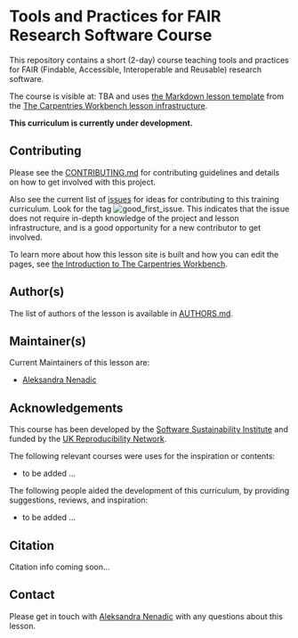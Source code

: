 # Tools and Practices for FAIR Research Software Course

This repository contains a short (2-day) course teaching tools and practices for FAIR (Findable, Accessible, Interoperable and Reusable) research software. 

The course is visible at: TBA and uses [the Markdown lesson template][workbench-markdown-template] from the [The Carpentries Workbench lesson infrastructure][sandpaper-docs].

**This curriculum is currently under development.**

## Contributing

Please see the [CONTRIBUTING.md](CONTRIBUTING.md) for contributing guidelines and details on how to get involved with this project.

Also see the current list of [issues](https://github.com/softwaresaved/fair-research-software/issues)
for ideas for contributing to this training curriculum. Look for the tag ![good_first_issue](https://img.shields.io/badge/-good%20first%20issue-gold.svg).
This indicates that the issue does not require in-depth knowledge of the project
and lesson infrastructure,
and is a good opportunity for a new contributor to get involved.

To learn more about how this lesson site is built and how you can edit the pages, see [the Introduction to The Carpentries Workbench][sandpaper-docs].

## Author(s)
The list of authors of the lesson is available in [AUTHORS.md](AUTHORS.md).

## Maintainer(s)

Current Maintainers of this lesson are:

* [Aleksandra Nenadic](https://github.com/anenadic)

<!-- The Maintainer Team aims to meet at 12:00 UTC on the fourth Friday of each month. -->

## Acknowledgements

This course has been developed by the [Software Sustainability Institute][ssi] and funded by the [UK Reproducibility Network][ukrn].  

The following relevant courses were uses for the inspiration or contents:

* to be added ...

The following people aided the development of this curriculum,
by providing suggestions, reviews, and inspiration:

* to be added ...

## Citation

Citation info coming soon...

## Contact

Please get in touch with [Aleksandra Nenadic](a.nenadic@software.ac.uk) with any questions about this lesson.

[sandpaper-docs]: https://carpentries.github.io/sandpaper-docs/
[workbench-markdown-template]: https://github.com/carpentries/workbench-template-md/
[ssi]: https:/www.software.ac.uk
[ukrn]: https://www.ukrn.org/
